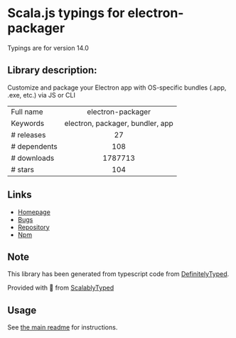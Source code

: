 
# Scala.js typings for electron-packager

Typings are for version 14.0

## Library description:
Customize and package your Electron app with OS-specific bundles (.app, .exe, etc.) via JS or CLI

|                    |                 |
| ------------------ | :-------------: |
| Full name          | electron-packager |
| Keywords           | electron, packager, bundler, app |
| # releases         | 27 |
| # dependents       | 108 |
| # downloads        | 1787713 |
| # stars            | 104 |

## Links
- [Homepage](https://github.com/electron-userland/electron-packager)
- [Bugs](https://github.com/electron-userland/electron-packager/issues)
- [Repository](https://github.com/electron-userland/electron-packager)
- [Npm](https://www.npmjs.com/package/electron-packager)
    


## Note
This library has been generated from typescript code from [DefinitelyTyped](https://definitelytyped.org).

Provided with :purple_heart: from [ScalablyTyped](https://github.com/oyvindberg/ScalablyTyped)

## Usage
See [the main readme](../../readme.md) for instructions.


